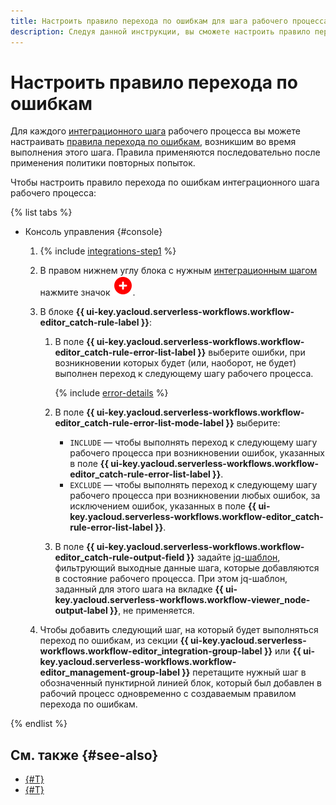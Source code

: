 ```yaml
---
title: Настроить правило перехода по ошибкам для шага рабочего процесса {{ sw-name }}
description: Следуя данной инструкции, вы сможете настроить правило перехода по ошибкам для интеграционного шага рабочего процесса {{ sw-full-name }} с помощью конструктора шагов рабочего процесса.
---
```


# Настроить правило перехода по ошибкам

Для каждого [интеграционного шага](../../../concepts/workflows/yawl/index.md#integration-steps) рабочего процесса вы можете настраивать [правила перехода по ошибкам](../../../concepts/workflows/yawl/index.md#catchrule), возникшим во время выполнения этого шага. Правила применяются последовательно после применения политики повторных попыток.

Чтобы настроить правило перехода по ошибкам интеграционного шага рабочего процесса:

{% list tabs %}

- Консоль управления {#console}

  1. {% include [integrations-step1](../../../../_includes/serverless-integrations/workflows-constructor/integrations-step1.md) %}
  1. В правом нижнем углу блока с нужным [интеграционным шагом](../../../concepts/workflows/yawl/index.md#integration-steps) нажмите значок ![pencil](../../../../_assets/serverless-integrations/circle-plus-fill-red.svg).
  1. В блоке **{{ ui-key.yacloud.serverless-workflows.workflow-editor_catch-rule-label }}**:

      1. В поле **{{ ui-key.yacloud.serverless-workflows.workflow-editor_catch-rule-error-list-label }}** выберите ошибки, при возникновении которых будет (или, наоборот, не будет) выполнен переход к следующему шагу рабочего процесса.

          {% include [error-details](../../../../_includes/serverless-integrations/workflows-constructor/error-details.md) %}
      1. В поле **{{ ui-key.yacloud.serverless-workflows.workflow-editor_catch-rule-error-list-mode-label }}** выберите:

          * `INCLUDE` — чтобы выполнять переход к следующему шагу рабочего процесса при возникновении ошибок, указанных в поле **{{ ui-key.yacloud.serverless-workflows.workflow-editor_catch-rule-error-list-label }}**.
          * `EXCLUDE` — чтобы выполнять переход к следующему шагу рабочего процесса при возникновении любых ошибок, за исключением ошибок, указанных в поле **{{ ui-key.yacloud.serverless-workflows.workflow-editor_catch-rule-error-list-label }}**.
      1. В поле **{{ ui-key.yacloud.serverless-workflows.workflow-editor_catch-rule-output-field }}** задайте [jq-шаблон](../../../concepts/workflows/templating.md), фильтрующий выходные данные шага, которые добавляются в состояние рабочего процесса. При этом jq-шаблон, заданный для этого шага на вкладке **{{ ui-key.yacloud.serverless-workflows.workflow-viewer_node-output-label }}**, не применяется.

  1. Чтобы добавить следующий шаг, на который будет выполняться переход по ошибкам, из секции **{{ ui-key.yacloud.serverless-workflows.workflow-editor_integration-group-label }}** или **{{ ui-key.yacloud.serverless-workflows.workflow-editor_management-group-label }}** перетащите нужный шаг в обозначенный пунктирной линией блок, который был добавлен в рабочий процесс одновременно с создаваемым правилом перехода по ошибкам.

{% endlist %}

## См. также {#see-also}

* [{#T}](../workflow/create-constructor.md)
* [{#T}](../workflow/update.md)